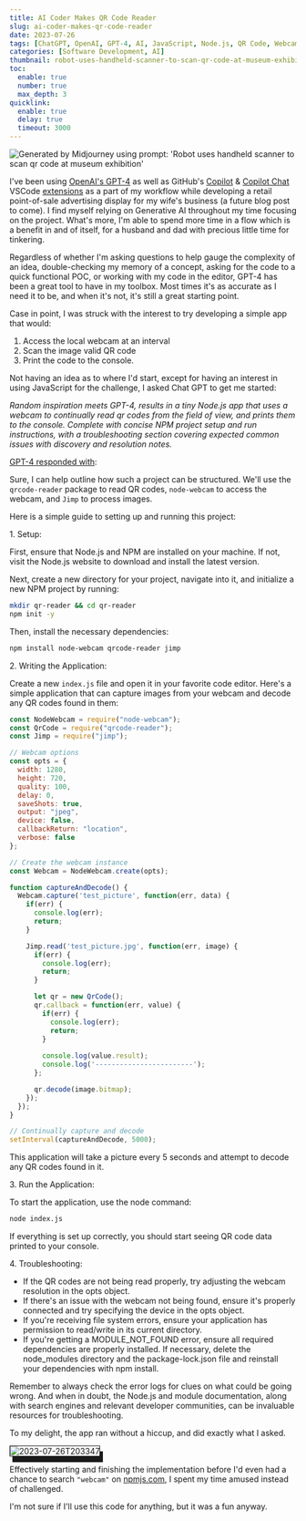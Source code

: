 ```yaml
---
title: AI Coder Makes QR Code Reader
slug: ai-coder-makes-qr-code-reader
date: 2023-07-26
tags: [ChatGPT, OpenAI, GPT-4, AI, JavaScript, Node.js, QR Code, Webcam, NPM]
categories: [Software Development, AI]
thumbnail: robot-uses-handheld-scanner-to-scan-qr-code-at-museum-exhibition_preview.png
toc:
  enable: true
  number: true
  max_depth: 3
quicklink:
  enable: true
  delay: true
  timeout: 3000
---
```


<p><img src="/2023/07/26/ai-coder-makes-qr-code-reader/robot-uses-handheld-scanner-to-scan-qr-code-at-museum-exhibition.png" alt="Generated by Midjourney using prompt: 'Robot uses handheld scanner to scan qr code at museum exhibition'" loading="lazy"></p>

I've been using [OpenAI's GPT-4](https://openai.com/chatgpt) as well as GitHub's [Copilot](https://github.com/features/copilot) & [Copilot Chat](https://github.blog/2023-03-22-github-copilot-x-the-ai-powered-developer-experience/) VSCode [extensions](https://code.visualstudio.com/docs/editor/artificial-intelligence) as a part of my workflow while developing a retail point-of-sale advertising display for my wife's business (a future blog post to come). I find myself relying on Generative AI throughout my time focusing on the project. What's more, I'm able to spend more time in a flow which is a benefit in and of itself, for a husband and dad with precious little time for tinkering.

Regardless of whether I'm asking questions to help gauge the complexity of an idea, double-checking my memory of a concept, asking for the code to a quick functional POC, or working with my code in the editor, GPT-4 has been a great tool to have in my toolbox. Most times it's as accurate as I need it to be, and when it's not, it's still a great starting point.  

Case in point, I was struck with the interest to try developing a simple app that would:
1. Access the local webcam at an interval
2. Scan the image valid QR code
3. Print the code to the console.
 
Not having an idea as to where I'd start, except for having an interest in using JavaScript for the challenge, I asked Chat GPT to get me started:

<div class="chat-gpt-message">

*Random inspiration meets GPT-4, results in a tiny Node.js app that uses a webcam to continually read qr codes from the field of view, and prints them to the console. Complete with concise NPM project setup and run instructions, with a troubleshooting section covering expected common issues with discovery and resolution notes.*

</div>

[GPT-4 responded with](https://chat.openai.com/share/c00827ed-e294-4acf-8bf9-bad2382165f4):

<div class="chat-gpt-message">

Sure, I can help outline how such a project can be structured. We'll use the `qrcode-reader` package to read QR codes, `node-webcam` to access the webcam, and `Jimp` to process images.

Here is a simple guide to setting up and running this project:

<span class="chat-gpt-response-step-header">1. Setup:</span>

First, ensure that Node.js and NPM are installed on your machine. If not, visit the Node.js website to download and install the latest version.

Next, create a new directory for your project, navigate into it, and initialize a new NPM project by running:

```bash
mkdir qr-reader && cd qr-reader
npm init -y
```

Then, install the necessary dependencies:

```bash
npm install node-webcam qrcode-reader jimp
```

<span class="chat-gpt-response-step-header">2. Writing the Application:</span>

Create a new `index.js` file and open it in your favorite code editor. Here's a simple application that can capture images from your webcam and decode any QR codes found in them:

```javascript
const NodeWebcam = require("node-webcam");
const QrCode = require("qrcode-reader");
const Jimp = require("jimp");

// Webcam options
const opts = {
  width: 1280,
  height: 720,
  quality: 100,
  delay: 0,
  saveShots: true,
  output: "jpeg",
  device: false,
  callbackReturn: "location",
  verbose: false
};

// Create the webcam instance
const Webcam = NodeWebcam.create(opts);

function captureAndDecode() {
  Webcam.capture('test_picture', function(err, data) {
    if(err) {
      console.log(err);
      return;
    }

    Jimp.read('test_picture.jpg', function(err, image) {
      if(err) {
        console.log(err);
        return;
      }

      let qr = new QrCode();
      qr.callback = function(err, value) {
        if(err) {
          console.log(err);
          return;
        }
        
        console.log(value.result);
        console.log('------------------------');
      };

      qr.decode(image.bitmap);
    });
  });
}

// Continually capture and decode
setInterval(captureAndDecode, 5000);
```

This application will take a picture every 5 seconds and attempt to decode any QR codes found in it.

<span class="chat-gpt-response-step-header">3. Run the Application:</span>

To start the application, use the node command:

```bash
node index.js
```

If everything is set up correctly, you should start seeing QR code data printed to your console.

<span class="chat-gpt-response-step-header">4. Troubleshooting:</span>

- If the QR codes are not being read properly, try adjusting the webcam resolution in the opts object.
- If there's an issue with the webcam not being found, ensure it's properly connected and try specifying the device in the opts object.
- If you're receiving file system errors, ensure your application has permission to read/write in its current directory.
- If you're getting a MODULE_NOT_FOUND error, ensure all required dependencies are properly installed. If necessary, delete the node_modules directory and the package-lock.json file and reinstall your dependencies with npm install.

Remember to always check the error logs for clues on what could be going wrong. And when in doubt, the Node.js and module documentation, along with search engines and relevant developer communities, can be invaluable resources for troubleshooting.

</div>

To my delight, the app ran without a hiccup, and did exactly what I asked.  

<p><img id="9c2593ed-abb7-4559-afcc-b13cb79e726d" style="border: 1px solid; box-shadow: 5px 10px; cursor: pointer;" data-src="/2023/07/26/ai-coder-makes-qr-code-reader/2023-07-26T203347.png" alt="2023-07-26T203347" src="/2023/07/26/ai-coder-makes-qr-code-reader/2023-07-26T203347.png" loading="lazy" onclick="document.getElementById('9c2593ed-abb7-4559-afcc-b13cb79e726d').requestFullscreen();"></p>

Effectively starting and finishing the implementation before I'd even had a chance to search `"webcam"` on [npmjs.com](https://www.npmjs.com/), I spent my time amused instead of challenged.

I'm not sure if I'll use this code for anything, but it was a fun anyway.